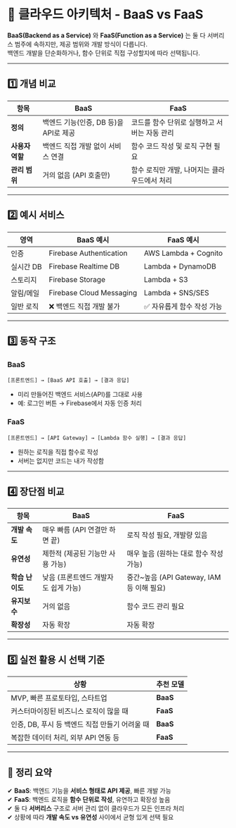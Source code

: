 # 🧭 클라우드 아키텍처 - BaaS vs FaaS

**BaaS(Backend as a Service)** 와 **FaaS(Function as a Service)** 는 둘 다 서버리스 범주에 속하지만, 제공 범위와 개발 방식이 다릅니다.  
백엔드 개발을 단순화하거나, 함수 단위로 직접 구성할지에 따라 선택됩니다.

---

## 1️⃣ 개념 비교

| 항목      | BaaS                             | FaaS                            |
|-----------|----------------------------------|----------------------------------|
| **정의**   | 백엔드 기능(인증, DB 등)을 API로 제공 | 코드를 함수 단위로 실행하고 서버는 자동 관리 |
| **사용자 역할** | 백엔드 직접 개발 없이 서비스 연결        | 함수 코드 작성 및 로직 구현 필요     |
| **관리 범위** | 거의 없음 (API 호출만)                 | 함수 로직만 개발, 나머지는 클라우드에서 처리 |

---

## 2️⃣ 예시 서비스

| 영역       | BaaS 예시                | FaaS 예시            |
|------------|---------------------------|----------------------|
| 인증       | Firebase Authentication   | AWS Lambda + Cognito |
| 실시간 DB  | Firebase Realtime DB      | Lambda + DynamoDB    |
| 스토리지   | Firebase Storage           | Lambda + S3          |
| 알림/메일  | Firebase Cloud Messaging  | Lambda + SNS/SES     |
| 일반 로직  | ❌ 백엔드 직접 개발 불가     | ✅ 자유롭게 함수 작성 가능 |

---

## 3️⃣ 동작 구조

### BaaS

```text
[프론트엔드] → [BaaS API 호출] → [결과 응답]
```

- 미리 만들어진 백엔드 서비스(API)를 그대로 사용
- 예: 로그인 버튼 → Firebase에서 자동 인증 처리

### FaaS

```text
[프론트엔드] → [API Gateway] → [Lambda 함수 실행] → [결과 응답]
```

- 원하는 로직을 직접 함수로 작성
- 서버는 없지만 코드는 내가 작성함

---

## 4️⃣ 장단점 비교

| 항목         | BaaS                                | FaaS                              |
|--------------|--------------------------------------|------------------------------------|
| **개발 속도**   | 매우 빠름 (API 연결만 하면 끝)           | 로직 작성 필요, 개발량 있음         |
| **유연성**     | 제한적 (제공된 기능만 사용 가능)           | 매우 높음 (원하는 대로 함수 작성 가능) |
| **학습 난이도** | 낮음 (프론트엔드 개발자도 쉽게 가능)        | 중간~높음 (API Gateway, IAM 등 이해 필요) |
| **유지보수**   | 거의 없음                              | 함수 코드 관리 필요                 |
| **확장성**     | 자동 확장                               | 자동 확장                            |

---

## 5️⃣ 실전 활용 시 선택 기준

| 상황                                | 추천 모델 |
|-------------------------------------|-----------|
| MVP, 빠른 프로토타입, 스타트업           | **BaaS**  |
| 커스터마이징된 비즈니스 로직이 많을 때     | **FaaS**  |
| 인증, DB, 푸시 등 백엔드 직접 만들기 어려울 때 | **BaaS**  |
| 복잡한 데이터 처리, 외부 API 연동 등       | **FaaS**  |

---

## 🎯 정리 요약

✔ **BaaS**: 백엔드 기능을 **서비스 형태로 API 제공**, 빠른 개발 가능  
✔ **FaaS**: 백엔드 로직을 **함수 단위로 작성**, 유연하고 확장성 높음  
✔ 둘 다 **서버리스** 구조로 서버 관리 없이 클라우드가 모든 인프라 처리  
✔ 상황에 따라 **개발 속도 vs 유연성** 사이에서 균형 있게 선택 필요

